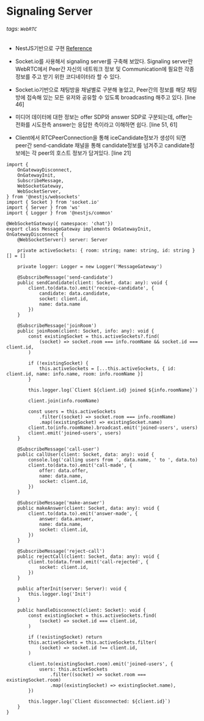 Signaling Server
===

###### tags: `WebRTC`

- NestJS기반으로 구현 [Reference](https://docs.nestjs.com/)
- Socket.io를 사용해서 signaling server를 구축해 보았다.
  Signaling server란 WebRTC에서 Peer간 자신의 네트워크 정보 및 Communication에 필요한 각종 정보를 주고 받기 위한 코디네이터라 할 수 있다.
  
- Socket.io기반으로 채팅방을 채널별로 구분해 놓았고, Peer간의 정보를 해당 채팅방에 접속해 있는 모든 유저와 공유할 수 있도록 broadcasting 해주고 있다. [line 46]

- 미디어 데이터에 대한 정보는 offer SDP와 answer SDP로 구분되는데, offer는 전화를 시도한측 answer는 응답한 측이라고 이해하면 쉽다. [line 51, 61]

- Client에서 RTCPeerConnection을 통해 iceCandidate정보가 생성이 되면 peer간 send-candidate 채널을 통해 candidate정보를 넘겨주고 candidate정보에는 각 peer의 호스트 정보가 담겨있다. [line 21]

```javascript=
import {
    OnGatewayDisconnect,
    OnGatewayInit,
    SubscribeMessage,
    WebSocketGateway,
    WebSocketServer,
} from '@nestjs/websockets'
import { Socket } from 'socket.io'
import { Server } from 'ws'
import { Logger } from '@nestjs/common'

@WebSocketGateway({ namespace: 'chat'})
export class MessageGateway implements OnGatewayInit, OnGatewayDisconnect {
    @WebSocketServer() server: Server

    private activeSockets: { room: string; name: string, id: string }[] = []

    private logger: Logger = new Logger('MessageGateway')

    @SubscribeMessage('send-candidate')
    public sendCandidate(client: Socket, data: any): void {
        client.to(data.to).emit('receive-candidate', {
            candidate: data.candidate,
            socket: client.id,
            name: data.name
        })
    }

    @SubscribeMessage('joinRoom')
    public joinRoom(client: Socket, info: any): void {
        const existingSocket = this.activeSockets?.find(
            (socket) => socket.room === info.roomName && socket.id === client.id,
        )

        if (!existingSocket) {
            this.activeSockets = [...this.activeSockets, { id: client.id, name: info.name, room: info.roomName }]
        }

        this.logger.log(`Client ${client.id} joined ${info.roomName}`)

        client.join(info.roomName)

        const users = this.activeSockets
            .filter((socket) => socket.room === info.roomName)
            .map((existingSocket) => existingSocket.name)
        client.to(info.roomName).broadcast.emit('joined-users', users)
        client.emit('joined-users', users)
    }

    @SubscribeMessage('call-user')
    public callUser(client: Socket, data: any): void {
        console.log('calling users from ', data.name, ' to ', data.to)
        client.to(data.to).emit('call-made', {
            offer: data.offer,
            name: data.name,
            socket: client.id,
        })
    }

    @SubscribeMessage('make-answer')
    public makeAnswer(client: Socket, data: any): void {
        client.to(data.to).emit('answer-made', {
            answer: data.answer,
            name: data.name,
            socket: client.id,
        })
    }

    @SubscribeMessage('reject-call')
    public rejectCall(client: Socket, data: any): void {
        client.to(data.from).emit('call-rejected', {
            socket: client.id,
        })
    }

    public afterInit(server: Server): void {
        this.logger.log('Init')
    }

    public handleDisconnect(client: Socket): void {
        const existingSocket = this.activeSockets.find(
            (socket) => socket.id === client.id,
        )

        if (!existingSocket) return
        this.activeSockets = this.activeSockets.filter(
            (socket) => socket.id !== client.id,
        )

        client.to(existingSocket.room).emit('joined-users', {
            users: this.activeSockets
                .filter((socket) => socket.room === existingSocket.room)
                .map((existingSocket) => existingSocket.name),
        })

        this.logger.log(`Client disconnected: ${client.id}`)
    }
}

```